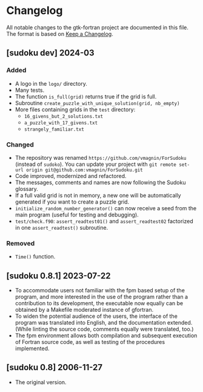 # Changelog

All notable changes to the gtk-fortran project are documented in this file. The
format is based on [Keep a Changelog](https://keepachangelog.com/en/1.1.0/).

## [sudoku dev] 2024-03

### Added
- A logo in the `logo/` directory.
- Many tests.
- The function `is_full(grid)` returns true if the grid is full.
- Subroutine `create_puzzle_with_unique_solution(grid, nb_empty)`
- More files containing grids in the `test` directory:
    - `16_givens_but_2_solutions.txt`
    - `a_puzzle_with_17_givens.txt`
    - `strangely_familiar.txt`

### Changed
- The repository was renamed `https://github.com/vmagnin/ForSudoku` (instead of `sudoko`). 
You can update your project with `git remote set-url origin git@github.com:vmagnin/ForSudoku.git`
- Code improved, modernized and refactored.
- The messages, comments and names are now following the Sudoku glossary.
- If a full valid grid is not in memory, a new one will be automatically
generated if you want to create a puzzle grid.
- `initialize_random_number_generator()` can now receive a seed from the main
program (useful for testing and debugging).
- `test/check.f90`: `assert_readtest01()` and `assert_readtest02` factorized in one `assert_readtest()` subroutine.

### Removed
- `Time()` function.


## [sudoku 0.8.1] 2023-07-22

- To accommodate users not familiar with the fpm based setup of the program,
  and more interested in the use of the program rather than a contribution to
  its development, the executable now equally can be obtained by a Makefile
  moderated instance of gfortran.
- To widen the potential audience of the users, the interface of the program
  was translated into English, and the documentation extended.  (While linting
  the source code, comments equally were translated, too.)
- The fpm environment allows both compilation and subsequent execution of
  Fortran source code, as well as testing of the procedures implemented.


## [sudoku 0.8] 2006-11-27

- The original version.
